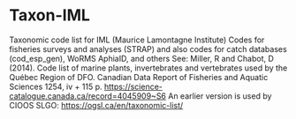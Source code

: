 # Taxon-IML
Taxonomic code list for IML (Maurice Lamontagne Institute)
Codes for fisheries surveys and analyses (STRAP) and also codes for catch databases (cod_esp_gen), WoRMS AphiaID, and others
See: Miller, R and Chabot, D (2014). Code list of marine plants, invertebrates and vertebrates used by the Québec Region of DFO. Canadian Data Report of Fisheries and Aquatic Sciences 1254, iv + 115 p. https://science-catalogue.canada.ca/record=4045909~S6
An earlier version is used by CIOOS SLGO: https://ogsl.ca/en/taxonomic-list/
